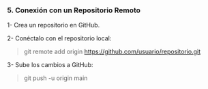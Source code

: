 ### 5. Conexión con un Repositorio Remoto
1- Crea un repositorio en GitHub.

2- Conéctalo con el repositorio local:
> git remote add origin https://github.com/usuario/repositorio.git

3- Sube los cambios a GitHub: 
> git push -u origin main

